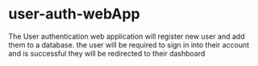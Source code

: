 # user-auth-webApp
The User authentication web application will register new user and add them to a database. the user will be required to sign in into their account and is successful they will be redirected to their dashboard
